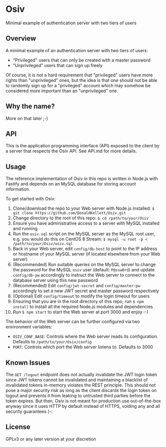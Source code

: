 # Osiv

Minimal example of authentication server with two tiers of users

## Overview

A minimal example of an authentication server with two tiers of users:

- "Privileged" users that can only be created with a master password
- "Unprivileged" users that can sign up freely

Of course, it is not a hard requirement that "privileged" users have more rights than "unprivileged" ones, but the idea is that one should not be able to randomly sign up for a "privileged" account which may somehow be considered more important than an "unprivileged" one.

## Why the name?

More on that later ;-)

## API

This is the application programming interface (API) exposed to the client by a server that respects the Osiv API. See API.md for more details.

## Usage

The reference implementation of Osiv in this repo is written in Node.js with Fastify and depends on an MySQL database for storing account information.

To get started with Osiv:

1. Clone/download the repo to your Web server with Node.js installed: `$ git clone https://github.com/DonaldKellett/Osiv.git`
1. Change directory to the root of this repo: `$ cd /path/to/your/Osiv`
1. Ensure you have administrative access to a server with MySQL installed and running
1. Run the `osiv.sql` script on the MySQL server as the MySQL root user, e.g. you would do this on CentOS 8 Stream: `$ mysql -u root -p < /path/to/your/Osiv/osiv.sql`
1. Back in your Web server, edit `config/db-host` to point to the IP address or hostname of your MySQL server (if located elsewhere from your Web server)
1. (Recommended) Run suitable queries on the MySQL server to change the password for the MySQL `osiv` user (default: `P@ssw0rd`) and update `config/db-pw` accordingly to instruct the Web server to connect to the database server using this new password
1. (Recommended) Edit `config/jwt-secret` and `config/master-pw` accordingly to set a new JWT secret and master password respectively
1. (Optional) Edit `config/timeout` to modify the login timeout for users
1. Ensuring that you are in the root directory of this repo, run `$ npm install` to install all the required Node.js modules and dependencies
1. Run `$ npm start` to start the Web server at port 3000 and enjoy :-)

The behavior of the Web server can be further configured via two environment variables:

- `OSIV_CONF_BASE`: Controls where the Web server reads its configuration. Defaults to `/path/to/your/Osiv/config`
- `PORT`: Controls which port the Web server listens to. Defaults to 3000

## Known Issues

The `GET /logout` endpoint does not actually invalidate the JWT login token since JWT tokens cannot be invalidated and maintaining a blacklist of invalidated tokens in-memory violates the REST principle. This should not pose a major security risk as long as the client discards the login token on logout and prevents it from leaking to untrusted third parties before the token expires. But then, Osiv is not meant for production use out-of-the-box anyway since it uses HTTP by default instead of HTTPS, voiding any and all security guarantees (-:

## License

GPLv3 or any later version at your discretion
